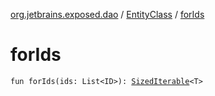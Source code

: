 [org.jetbrains.exposed.dao](../index.md) / [EntityClass](index.md) / [forIds](.)

# forIds

`fun forIds(ids: List<ID>): `[`SizedIterable`](../../org.jetbrains.exposed.sql/-sized-iterable/index.md)`<T>`